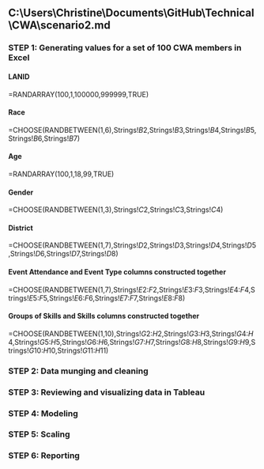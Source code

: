 ## C:\Users\Christine\Documents\GitHub\Technical\CWA\scenario2.md

### STEP 1: Generating values for a set of 100 CWA members in Excel

#### LANID
=RANDARRAY(100,1,100000,999999,TRUE)
#### Race
=CHOOSE(RANDBETWEEN(1,6),Strings!$B$2,Strings!$B$3,Strings!$B$4,Strings!$B$5,Strings!$B$6,Strings!$B$7)
#### Age
=RANDARRAY(100,1,18,99,TRUE)
#### Gender
=CHOOSE(RANDBETWEEN(1,3),Strings!$C$2,Strings!$C$3,Strings!$C$4)
#### District
=CHOOSE(RANDBETWEEN(1,7),Strings!$D$2,Strings!$D$3,Strings!$D$4,Strings!$D$5,Strings!$D$6,Strings!$D$7,Strings!$D$8)
#### Event Attendance and Event Type columns constructed together
=CHOOSE(RANDBETWEEN(1,7),Strings!$E$2:$F$2,Strings!$E$3:$F$3,Strings!$E$4:$F$4,Strings!$E$5:$F$5,Strings!$E$6:$F$6,Strings!$E$7:$F$7,Strings!$E$8:$F$8)
#### Groups of Skills and Skills columns constructed together
=CHOOSE(RANDBETWEEN(1,10),Strings!$G$2:$H$2,Strings!$G$3:$H$3,Strings!$G$4:$H$4,Strings!$G$5:$H$5,Strings!$G$6:$H$6,Strings!$G$7:$H$7,Strings!$G$8:$H$8,Strings!$G$9:$H$9,Strings!$G$10:$H$10,Strings!$G$11:$H$11)

### STEP 2: Data munging and cleaning

### STEP 3: Reviewing and visualizing data in Tableau

### STEP 4: Modeling

### STEP 5: Scaling

### STEP 6: Reporting